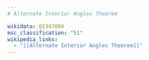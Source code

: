 ```yaml
---
# Alternate Interior Angles Theorem

wikidata: Q1347094
msc_classification: "51"
wikipedia_links:
  - "[[Alternate Interior Angles Theorem]]"
---
```


